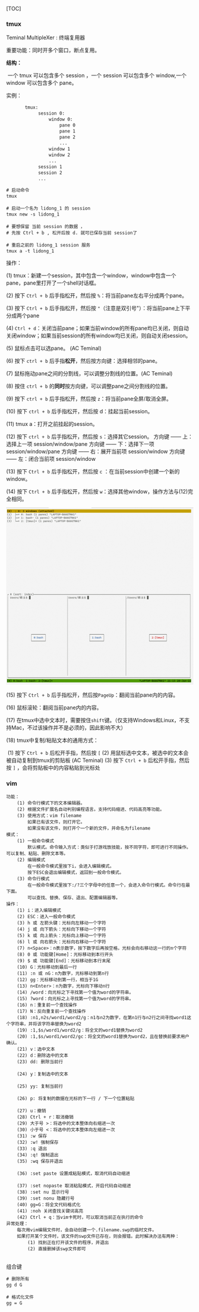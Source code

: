 [TOC]



### tmux

Teminal MultipleXer : 终端复用器

重要功能：同时开多个窗口，断点复用。

**结构：**

​		一个 tmux 可以包含多个 session ，一个 session 可以包含多个 window,一个 window 可以包含多个 pane。

实例：

```
       tmux:
            session 0:
                window 0:
                    pane 0
                    pane 1
                    pane 2
                    ...
                window 1
                window 2
                ...
            session 1
            session 2
            ...
```

```shell
# 启动命令 
tmux 

# 启动一个名为 lidong_1 的 session 
tmux new -s lidong_1

# 要想保留 当前 session 的数据 ，
# 先按 Ctrl + b , 松开后按 d. 就可已保存当前 session了

# 重启之前的 lidong_1 session 服务
tmux a -t lidong_1
```

操作：

(1) tmux：新建一个session，其中包含一个window，window中包含一个pane，pane里打开了一个shell对话框。

(2) 按下 `Ctrl + b` 后手指松开，然后按  `%`：将当前pane左右平分成两个pane。

(3) 按下  `Ctrl + b`  后手指松开，然后按  `"`（注意是双引号"）：将当前pane上下平分成两个pane

(4) `Ctrl + d`：关闭当前pane；如果当前window的所有pane均已关闭，则自动关闭window；如果当前session的所有window均已关闭，则自动关闭session。

(5) 鼠标点击可以选pane。 (AC  Teminal)

(6) 按下  `ctrl + b`  后手指**松开**，然后按方向键：选择相邻的pane。

(7) 鼠标拖动pane之间的分割线，可以调整分割线的位置。(AC  Teminal)

(8) 按住  `ctrl + b`  的**同时**按方向键，可以调整pane之间分割线的位置。

(9) 按下 `ctrl + b`  后手指松开，然后按 `z`：将当前pane全屏/取消全屏。

(10) 按下  `ctrl + b`  后手指松开，然后按 d：挂起当前session。

(11) tmux a：打开之前挂起的session。

(12) 按下  `ctrl + b`  后手指松开，然后按  `s`：选择其它session。
        方向键 —— 上：选择上一项 session/window/pane
        方向键 —— 下：选择下一项 session/window/pane
        方向键 —— 右：展开当前项 session/window
        方向键 —— 左：闭合当前项 session/window

(13) 按下  `Ctrl + b` 后手指松开，然后按  `c` ：在当前session中创建一个新的window。

(14) 按下  `Ctrl + b`  后手指松开，然后按  `w`：选择其他window，操作方法与(12)完全相同。

![](image/tmux_windows.png)

(15) 按下   `Ctrl + b`  后手指松开，然后按`PageUp`：翻阅当前pane内的内容。

(16) 鼠标滚轮：翻阅当前pane内的内容。

(17) 在tmux中选中文本时，需要按住`shift`键。（仅支持Windows和Linux，不支持Mac，不过该操作并不是必须的，因此影响不大）

(18) tmux中复制/粘贴文本的通用方式：

​		(1) 按下  `Ctrl + b`  后松开手指，然后按  `[`
​		(2) 用鼠标选中文本，被选中的文本会被自动复制到tmux的剪贴板 (AC  Teminal)
​        (3) 按下  `Ctrl + b` 后松开手指，然后按   `]` ，会将剪贴板中的内容粘贴到光标处

### vim

```
功能：
    (1) 命令行模式下的文本编辑器。
    (2) 根据文件扩展名自动判别编程语言。支持代码缩进、代码高亮等功能。
    (3) 使用方式：vim filename
        如果已有该文件，则打开它。
        如果没有该文件，则打开个一个新的文件，并命名为filename
模式：
    (1) 一般命令模式
        默认模式。命令输入方式：类似于打游戏放技能，按不同字符，即可进行不同操作。可以复制、粘贴、删除文本等。
    (2) 编辑模式
        在一般命令模式里按下i，会进入编辑模式。
        按下ESC会退出编辑模式，返回到一般命令模式。
    (3) 命令行模式
        在一般命令模式里按下:/?三个字母中的任意一个，会进入命令行模式。命令行在最下面。
        可以查找、替换、保存、退出、配置编辑器等。
操作：
    (1) i：进入编辑模式
    (2) ESC：进入一般命令模式
    (3) h 或 左箭头键：光标向左移动一个字符
    (4) j 或 向下箭头：光标向下移动一个字符
    (5) k 或 向上箭头：光标向上移动一个字符
    (6) l 或 向右箭头：光标向右移动一个字符
    (7) n<Space>：n表示数字，按下数字后再按空格，光标会向右移动这一行的n个字符
    (8) 0 或 功能键[Home]：光标移动到本行开头
    (9) $ 或 功能键[End]：光标移动到本行末尾
    (10) G：光标移动到最后一行
    (11) :n 或 nG：n为数字，光标移动到第n行
    (12) gg：光标移动到第一行，相当于1G
    (13) n<Enter>：n为数字，光标向下移动n行
    (14) /word：向光标之下寻找第一个值为word的字符串。
    (15) ?word：向光标之上寻找第一个值为word的字符串。
    (16) n：重复前一个查找操作
    (17) N：反向重复前一个查找操作
    (18) :n1,n2s/word1/word2/g：n1与n2为数字，在第n1行与n2行之间寻找word1这个字符串，并将该字符串替换为word2
    (19) :1,$s/word1/word2/g：将全文的word1替换为word2
    (20) :1,$s/word1/word2/gc：将全文的word1替换为word2，且在替换前要求用户确认。
    (21) v：选中文本
    (22) d：删除选中的文本
    (23) dd: 删除当前行
    
    (24) y：复制选中的文本
    
    (25) yy: 复制当前行
    
    (26) p: 将复制的数据在光标的下一行 / 下一个位置粘贴
    
    (27) u：撤销
    (28) Ctrl + r：取消撤销
    (29) 大于号 >：将选中的文本整体向右缩进一次
    (30) 小于号 <：将选中的文本整体向左缩进一次
    (31) :w 保存
    (32) :w! 强制保存
    (33) :q 退出
    (34) :q! 强制退出
    (35) :wq 保存并退出
    
    (36) :set paste 设置成粘贴模式，取消代码自动缩进 
    
    (37) :set nopaste 取消粘贴模式，开启代码自动缩进
    (38) :set nu 显示行号
    (39) :set nonu 隐藏行号
    (40) gg=G：将全文代码格式化
    (41) :noh 关闭查找关键词高亮
    (42) Ctrl + q：当vim卡死时，可以取消当前正在执行的命令
异常处理：
    每次用vim编辑文件时，会自动创建一个.filename.swp的临时文件。
    如果打开某个文件时，该文件的swp文件已存在，则会报错。此时解决办法有两种：
        (1) 找到正在打开该文件的程序，并退出
        (2) 直接删掉该swp文件即可


```

组合键

```shell
# 删除所有
gg d G 

# 格式化文件
gg = G
```

